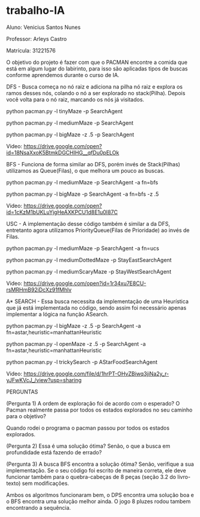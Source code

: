 # trabalho-IA

Aluno: Venicius Santos Nunes

Professor: Arleys Castro 

Matrícula: 31221576

O objetivo do projeto é fazer com que o PACMAN encontre a comida que está em algum lugar do labirinto, para isso são aplicadas tipos de buscas conforme aprendemos durante o curso de IA.

DFS - Busca começa no nó raiz e adiciona na pilha nó raiz e explora os ramos desses nós, colando o nó a ser explorado no stack(Pilha). Depois você volta para o nó raiz, marcando os nós já visitados. 

python pacman.py -l tinyMaze -p SearchAgent

python pacman.py -l mediumMaze -p SearchAgent

python pacman.py -l bigMaze -z .5 -p SearchAgent

Video: https://drive.google.com/open?id=18NsaXxoK5BtmkDGCHIHG__qfDu0pELOk


BFS - Funciona de forma similar ao DFS, porém invés de Stack(Pilhas) utilizamos as Queue(Filas), o que melhora um pouco as buscas. 

python pacman.py -l mediumMaze -p SearchAgent -a fn=bfs

python pacman.py -l bigMaze -p SearchAgent -a fn=bfs -z .5


Video: https://drive.google.com/open?id=1cKzM1bUKLuYjgHeAXKPCU1d8E1u0I87C

USC - A implementação desse código também é similar a da DFS, entretanto agora utilizamos PriorityQueue(Filas de Prioridade) ao invés de Filas.

python pacman.py -l mediumMaze -p SearchAgent -a fn=ucs

python pacman.py -l mediumDottedMaze -p StayEastSearchAgent

python pacman.py -l mediumScaryMaze -p StayWestSearchAgent


Video: https://drive.google.com/open?id=1r34xu7E8CU-rsMRHmB92iDcXz91fMhlv

A* SEARCH - Essa busca necessita da implementação de uma Heurística que já está implementada no código, sendo assim foi necessário apenas implementar a lógica na função ASearch.

python pacman.py -l bigMaze -z .5 -p SearchAgent -a fn=astar,heuristic=manhattanHeuristic 

python pacman.py -l openMaze -z .5 -p SearchAgent -a fn=astar,heuristic=manhattanHeuristic 

python pacman.py -l trickySearch -p AStarFoodSearchAgent

Video: https://drive.google.com/file/d/1hrPT-OHvZBiwq3jiNa2y_r-yJFwKVcJ_/view?usp=sharing

PERGUNTAS

(Pergunta 1) A ordem de exploração foi de acordo com o esperado? O Pacman realmente passa por todos os estados explorados no seu caminho para o objetivo?

Quando rodei o programa o pacman passou por todos os estados explorados. 

(Pergunta 2) Essa é uma solução ótima? Senão, o que a busca em profundidade está fazendo de errado?

(Pergunta 3) A busca BFS encontra a solução ótima? Senão, verifique a sua implementação. Se o seu código foi escrito de maneira correta, ele deve funcionar também para o quebra-cabeças de 8 peças (seção 3.2 do livro-texto) sem modificações.

Ambos os algoritmos funcionaram bem, o DPS encontra uma solução boa e o BFS encontra uma solução melhor ainda. O jogo 8 pluzes rodou tambem encontrando a sequência.
